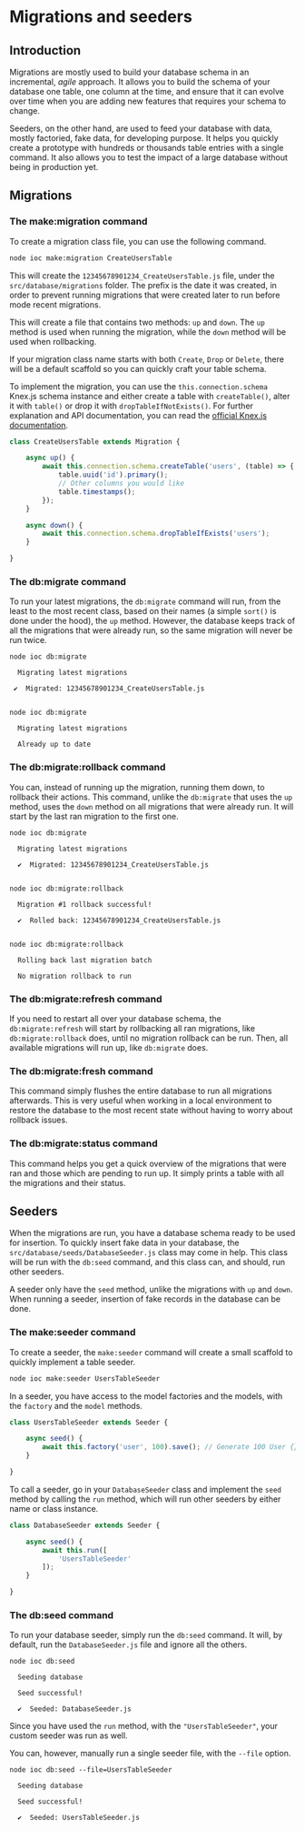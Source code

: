 # Migrations and seeders

## Introduction

Migrations are mostly used to build your database schema in an incremental, _agile_ approach.
It allows you to build the schema of your database one table, one column at the time, and ensure that it can evolve over time when you are adding new features that requires your schema to change.

Seeders, on the other hand, are used to feed your database with data, mostly factoried, fake data, for developing purpose.
It helps you quickly create a prototype with hundreds or thousands table entries with a single command.
It also allows you to test the impact of a large database without being in production yet.


## Migrations

### The make:migration command

To create a migration class file, you can use the following command.

```bash
node ioc make:migration CreateUsersTable
```

This will create the `12345678901234_CreateUsersTable.js` file, under the `src/database/migrations` folder.
The prefix is the date it was created, in order to prevent running migrations that were created later to run before mode recent migrations.

This will create a file that contains two methods: `up` and `down`.
The `up` method is used when running the migration, while the `down` method will be used when rollbacking.

If your migration class name starts with both `Create`, `Drop` or `Delete`, there will be a default scaffold so you can quickly craft your table schema.

To implement the migration, you can use the `this.connection.schema` Knex.js schema instance and either create a table with `createTable()`, alter it with `table()` or drop it with `dropTableIfNotExists()`.
For further explanation and API documentation, you can read the [official Knex.js documentation](http://knexjs.org/#Schema).

```javascript
class CreateUsersTable extends Migration {

    async up() {
        await this.connection.schema.createTable('users', (table) => {
            table.uuid('id').primary();
            // Other columns you would like
            table.timestamps();
        });
    }

    async down() {
        await this.connection.schema.dropTableIfExists('users');
    }

}
```



### The db:migrate command

To run your latest migrations, the `db:migrate` command will run, from the least to the most recent class, based on their names (a simple `sort()` is done under the hood), the `up` method.
However, the database keeps track of all the migrations that were already run, so the same migration will never be run twice.

```
node ioc db:migrate

  Migrating latest migrations

 ✔  Migrated: 12345678901234_CreateUsersTable.js


node ioc db:migrate

  Migrating latest migrations

  Already up to date
```



### The db:migrate:rollback command

You can, instead of running up the migration, running them down, to rollback their actions.
This command, unlike the `db:migrate` that uses the `up` method, uses the `down` method on all migrations that were already run.
It will start by the last ran migration to the first one.

```
node ioc db:migrate

  Migrating latest migrations

  ✔  Migrated: 12345678901234_CreateUsersTable.js


node ioc db:migrate:rollback

  Migration #1 rollback successful!

  ✔  Rolled back: 12345678901234_CreateUsersTable.js


node ioc db:migrate:rollback

  Rolling back last migration batch

  No migration rollback to run
```



### The db:migrate:refresh command

If you need to restart all over your database schema, the `db:migrate:refresh` will start by rollbacking all ran migrations, like `db:migrate:rollback` does, until no migration rollback can be run.
Then, all available migrations will run up, like `db:migrate` does.



### The db:migrate:fresh command

This command simply flushes the entire database to run all migrations afterwards.
This is very useful when working in a local environment to restore the database to the most recent state without having to worry about rollback issues.



### The db:migrate:status command

This command helps you get a quick overview of the migrations that were ran and those which are pending to run up.
It simply prints a table with all the migrations and their status.



## Seeders

When the migrations are run, you have a database schema ready to be used for insertion.
To quickly insert fake data in your database, the `src/database/seeds/DatabaseSeeder.js` class may come in help.
This class will be run with the `db:seed` command, and this class can, and should, run other seeders.

A seeder only have the `seed` method, unlike the migrations with `up` and `down`.
When running a seeder, insertion of fake records in the database can be done.



### The make:seeder command

To create a seeder, the `make:seeder` command will create a small scaffold to quickly implement a table seeder.

```bash
node ioc make:seeder UsersTableSeeder
```

In a seeder, you have access to the model factories and the models, with the `factory` and the `model` methods.

```javascript
class UsersTableSeeder extends Seeder {

    async seed() {
        await this.factory('user', 100).save(); // Generate 100 User {} in a Collection {}, then save it in the database
    }

}
```

To call a seeder, go in your `DatabaseSeeder` class and implement the `seed` method by calling the `run` method, which will run other seeders by either name or class instance.

```javascript
class DatabaseSeeder extends Seeder {

    async seed() {
        await this.run([
            'UsersTableSeeder'
        ]);
    }

}
```



### The db:seed command

To run your database seeder, simply run the `db:seed` command.
It will, by default, run the `DatabaseSeeder.js` file and ignore all the others.

```
node ioc db:seed

  Seeding database

  Seed successful!

  ✔  Seeded: DatabaseSeeder.js
```

Since you have used the `run` method, with the `"UsersTableSeeder"`, your custom seeder was run as well.


You can, however, manually run a single seeder file, with the `--file` option.


```
node ioc db:seed --file=UsersTableSeeder

  Seeding database

  Seed successful!

  ✔  Seeded: UsersTableSeeder.js
```
